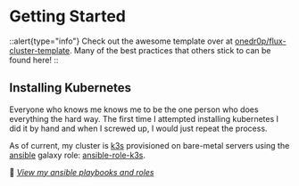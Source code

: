 # Getting Started

::alert{type="info"}
Check out the awesome template over at [onedr0p/flux-cluster-template](https://github.com/onedr0p/flux-cluster-template). Many of the best practices that others stick to can be found here!
::

## Installing Kubernetes

Everyone who knows me knows me to be the one person who does everything the hard way. The first time I attempted installing kubernetes I did it by hand and when I screwed up, I would just repeat the process.

As of current, my cluster is [k3s](https://k3s.io/) provisioned on bare-metal servers using the [ansible](https://www.ansible.com/) galaxy role: [ansible-role-k3s](https://github.com/PyratLabs/ansible-role-k3s).

🔸 [*View my ansible playbooks and roles*](https://github.com/Kashalls/home-cluster/tree/main/ansible)

